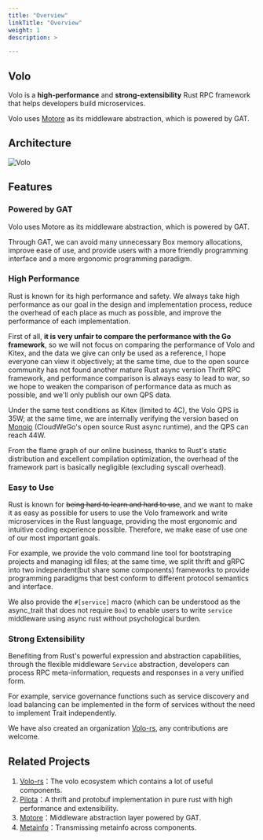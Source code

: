```yaml
---
title: "Overview"
linkTitle: "Overview"
weight: 1
description: >

---
```


## Volo

Volo is a **high-performance** and **strong-extensibility** Rust RPC framework that helps developers build microservices.

Volo uses [Motore](https://github.com/cloudwego/motore) as its middleware abstraction, which is powered by GAT.

## Architecture

![Volo](/img/docs/volo.png)

## Features

### Powered by GAT

Volo uses Motore as its middleware abstraction, which is powered by GAT.

Through GAT, we can avoid many unnecessary Box memory allocations, improve ease of use,
and provide users with a more friendly programming interface and a more ergonomic programming paradigm.

### High Performance

Rust is known for its high performance and safety. We always take high performance as our goal in the design and implementation process, reduce the overhead of each place as much as possible, and improve the performance of each implementation.

First of all, **it is very unfair to compare the performance with the Go framework**, so we will not focus on comparing the performance of Volo and Kitex, and the data we give can only be used as a reference, I hope everyone can view it objectively; at the same time, due to the open source community has not found another mature Rust async version Thrift RPC framework, and performance comparison is always easy to lead to war, so we hope to weaken the comparison of performance data as much as possible, and we'll only publish our own QPS data.

Under the same test conditions as Kitex (limited to 4C), the Volo QPS is 35W; at the same time, we are internally verifying the version based on [Monoio](https://github.com/bytedance/monoio) (CloudWeGo's open source Rust async runtime), and the QPS can reach 44W.

From the flame graph of our online business, thanks to Rust's static distribution and excellent compilation optimization, the overhead of the framework part is basically negligible (excluding syscall overhead).

### Easy to Use

Rust is known for ~~being hard to learn and hard to use~~, and we want to make it as easy as possible for users to use the Volo framework and write microservices in the Rust language, providing the most ergonomic and intuitive coding experience possible. Therefore, we make ease of use one of our most important goals.

For example, we provide the volo command line tool for bootstraping projects and managing idl files; at the same time, we split thrift and gRPC into two independent(but share some components) frameworks to provide programming paradigms that best conform to different protocol semantics and interface.

We also provide the `#[service]` macro (which can be understood as the async_trait that does not require `Box`) to enable users to write `service` middleware using async rust without psychological burden.

### Strong Extensibility

Benefiting from Rust's powerful expression and abstraction capabilities, through the flexible middleware `Service` abstraction, developers can process RPC meta-information, requests and responses in a very unified form.

For example, service governance functions such as service discovery and load balancing can be implemented in the form of services without the need to implement Trait independently.

We have also created an organization [Volo-rs](http://github.com/volo-rs), any contributions are welcome.

## Related Projects

1. [Volo-rs](http://github.com/volo-rs)：The volo ecosystem which contains a lot of useful components.
2. [Pilota](https://github.com/cloudwego/pilota)：A thrift and protobuf implementation in pure rust with high performance and extensibility.
3. [Motore](https://github.com/cloudwego/motore)：Middleware abstraction layer powered by GAT.
4. [Metainfo](https://github.com/cloudwego/metainfo)：Transmissing metainfo across components.
